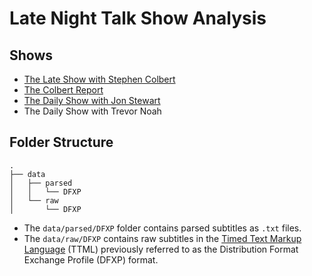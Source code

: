 # Late Night Talk Show Analysis

## Shows

- [The Late Show with Stephen Colbert](./the-late-show-with-stephen-colbert)
- [The Colbert Report](./the-colbert-report)
- [The Daily Show with Jon Stewart](./the-daily-show-with-jon-stewart)
- The Daily Show with Trevor Noah

## Folder Structure

```
.
├── data
│   ├── parsed
│   │   └── DFXP
│   └── raw
│       └── DFXP
```

- The `data/parsed/DFXP` folder contains parsed subtitles as `.txt` files.
- The `data/raw/DFXP` contains raw subtitles in the [Timed Text Markup Language](https://en.wikipedia.org/wiki/Timed_Text_Markup_Language) (TTML) previously referred to as the Distribution Format Exchange Profile (DFXP) format.